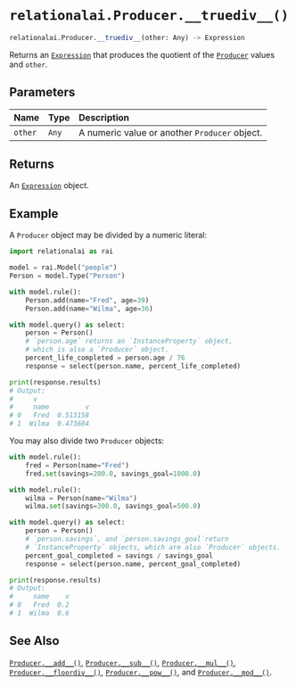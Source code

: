# `relationalai.Producer.__truediv__()`

```python
relationalai.Producer.__truediv__(other: Any) -> Expression
```

Returns an [`Expression`](../Expression.md) that produces the quotient of the [`Producer`](./README.md) values and `other`.

## Parameters

| Name | Type | Description |
| :--- | :--- | :------ |
| `other` | `Any` | A numeric value or another `Producer` object. |

## Returns

An [`Expression`](../Expression.md) object.

## Example

A `Producer` object may be divided by a numeric literal:

```python
import relationalai as rai

model = rai.Model("people")
Person = model.Type("Person")

with model.rule():
    Person.add(name="Fred", age=39)
    Person.add(name="Wilma", age=36)

with model.query() as select:
    person = Person()
    # `person.age` returns an `InstanceProperty` object,
    # which is also a `Producer` object.
    percent_life_completed = person.age / 76
    response = select(person.name, percent_life_completed)

print(response.results)
# Output:
#     v
#     name         v
# 0   Fred  0.513158
# 1  Wilma  0.473684
```

You may also divide two `Producer` objects:

```python
with model.rule():
    fred = Person(name="Fred")
    fred.set(savings=200.0, savings_goal=1000.0)

with model.rule():
    wilma = Person(name="Wilma")
    wilma.set(savings=300.0, savings_goal=500.0)

with model.query() as select:
    person = Person()
    # `person.savings`, and `person.savings_goal`return
    # `InstanceProperty` objects, which are also `Producer` objects.
    percent_goal_completed = savings / savings_goal
    response = select(person.name, percent_goal_completed)

print(response.results)
# Output:
#     name    v
# 0   Fred  0.2
# 1  Wilma  0.6
```

## See Also

[`Producer.__add__()`](./add__.md),
[`Producer.__sub__()`](./sub__.md),
[`Producer.__mul__()`](./mul__.md),
[`Producer.__floordiv__()`](./floordiv__.md),
[`Producer.__pow__()`](./pow__.md),
and [`Producer.__mod__()`](./mod__.md).